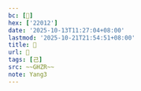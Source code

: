 ```yaml
---
bc: [𢀒]
hex: ['22012']
date: '2025-10-13T11:27:04+08:00'
lastmod: '2025-10-21T21:54:51+08:00'
title: 󰕓
url: 󰕓
tags: [己]
src: ~~GHZR~~
note: Yang3
---
```


